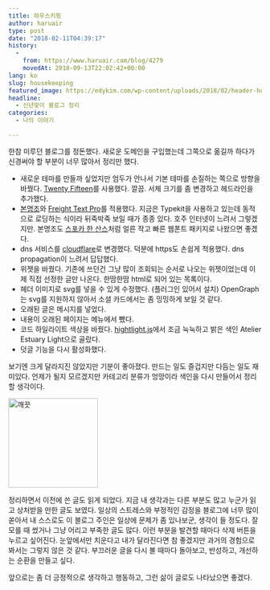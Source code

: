 ```yaml
---
title: 하우스키핑
author: haruair
type: post
date: "2018-02-11T04:39:17"
history:
  - 
    from: https://www.haruair.com/blog/4279
    movedAt: 2018-09-13T22:02:42+00:00
lang: ko
slug: housekeeping
featured_image: https://edykim.com/wp-content/uploads/2018/02/header-housekeeping.svg
headline:
  - 신년맞이 블로그 정리
categories:
  - 나의 이야기

---
```

한참 미루던 블로그를 정돈했다. 새로운 도메인을 구입했는데 그쪽으로 옮길까 하다가 신경써야 할 부분이 너무 많아서 정리만 했다.

  * 새로운 테마를 만들까 싶었지만 엄두가 안나서 기본 테마를 손질하는 쪽으로 방향을 바꿨다. [Twenty Fifteen][1]를 사용했다. 깔끔. 서체 크기를 좀 변경하고 헤드라인을 추가했다.
  * [본명조][2]와 [Freight Text Pro][3]를 적용했다. 지금은 Typekit을 사용하고 있는데 동적으로 로딩하는 식이라 뒤죽박죽 보일 때가 종종 있다. 호주 인터넷이 느려서 그렇겠지만. 본명조도 [스포카 한 산스][4]처럼 얼른 작고 빠른 웹폰트 패키지로 나왔으면 좋겠다.
  * dns 서비스를 [cloudflare][5]로 변경했다. 덕분에 https도 손쉽게 적용했다. dns propagation이 느려서 답답했다.
  * 위젯을 바꿨다. 기존에 쓰던건 그냥 많이 조회되는 순서로 나오는 위젯이었는데 이제 직접 선정한 글만 나온다. 한땀한땀 html로 되어 있는 목록이다.
  * 헤더 이미지로 svg를 넣을 수 있게 수정했다. (플러그인 있어서 설치) OpenGraph는 svg를 지원하지 않아서 소셜 카드에서는 좀 밍밍하게 보일 것 같다.
  * 오래된 글은 메시지를 넣었다.
  * 내용이 오래된 페이지는 메뉴에서 뺐다.
  * 코드 하일라이트 색상을 바꿨다. [hightlight.js][6]에서 조금 눅눅하고 밝은 색인 Atelier Estuary Light으로 골랐다.
  * 덧글 기능을 다시 활성화했다.

보기엔 크게 달라지진 않았지만 기분이 좋아졌다. 만드는 일도 즐겁지만 다듬는 일도 재미있다. 언제가 될지 모르겠지만 카테고리 분류가 엉망이라 색인을 다시 만들어서 정리할 생각이다.

<img data-attachment-id="4285" data-permalink="https://edykim.com/blog/4279/spray" data-orig-file="https://edykim.com/wp-content/uploads/2018/02/spray.png?fit=356%2C240&ssl=1" data-orig-size="356,240" data-comments-opened="1" data-image-meta="{&quot;aperture&quot;:&quot;0&quot;,&quot;credit&quot;:&quot;&quot;,&quot;camera&quot;:&quot;&quot;,&quot;caption&quot;:&quot;&quot;,&quot;created_timestamp&quot;:&quot;0&quot;,&quot;copyright&quot;:&quot;&quot;,&quot;focal_length&quot;:&quot;0&quot;,&quot;iso&quot;:&quot;0&quot;,&quot;shutter_speed&quot;:&quot;0&quot;,&quot;title&quot;:&quot;&quot;,&quot;orientation&quot;:&quot;0&quot;}" data-image-title="깨-끗" data-image-description="" data-medium-file="https://edykim.com/wp-content/uploads/2018/02/spray.png?fit=300%2C202&ssl=1" data-large-file="https://edykim.com/wp-content/uploads/2018/02/spray.png?fit=356%2C240&ssl=1" src="/wp-content/uploads/2018/02/spray.png" alt="깨끗" width="178" class="aligncenter size-full wp-image-4285" />

정리하면서 이전에 쓴 글도 읽게 되었다. 지금 내 생각과는 다른 부분도 많고 누군가 읽고 상처받을 만한 글도 보였다. 일상의 스트레스와 부정적인 감정을 블로그에 너무 많이 쏟아서 내 스스로도 이 블로그 주인은 일상에 문제가 좀 있나보군, 생각이 들 정도다. 잘 모를 때 썼거나 그냥 어리고 부족한 글도 많다. 이런 부분을 발견할 때마다 삭제 버튼을 누르고 싶어진다. 눈앞에서만 치운다고 내가 달라진다면 참 좋겠지만 과거의 경험으로 봐서는 그렇지 않은 것 같다. 부끄러운 글을 다시 볼 때마다 돌아보고, 반성하고, 개선하는 순환을 만들고 싶다.

앞으로는 좀 더 긍정적으로 생각하고 행동하고, 그런 삶이 글로도 나타났으면 좋겠다.

 [1]: https://en-au.wordpress.org/themes/twentyfifteen/
 [2]: https://typekit.com/fonts/source-han-serif-korean
 [3]: https://typekit.com/fonts/freight-text
 [4]: https://spoqa.github.io/spoqa-han-sans/en-US/
 [5]: https://cloudflare.com
 [6]: https://highlightjs.org/